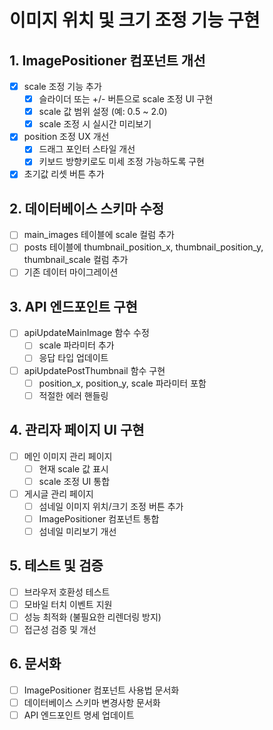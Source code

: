 # 이미지 위치 및 크기 조정 기능 구현

## 1. ImagePositioner 컴포넌트 개선
- [x] scale 조정 기능 추가
  - [x] 슬라이더 또는 +/- 버튼으로 scale 조정 UI 구현
  - [x] scale 값 범위 설정 (예: 0.5 ~ 2.0)
  - [x] scale 조정 시 실시간 미리보기
- [x] position 조정 UX 개선
  - [x] 드래그 포인터 스타일 개선
  - [x] 키보드 방향키로도 미세 조정 가능하도록 구현
- [x] 초기값 리셋 버튼 추가

## 2. 데이터베이스 스키마 수정
- [ ] main_images 테이블에 scale 컬럼 추가
- [ ] posts 테이블에 thumbnail_position_x, thumbnail_position_y, thumbnail_scale 컬럼 추가
- [ ] 기존 데이터 마이그레이션

## 3. API 엔드포인트 구현
- [ ] apiUpdateMainImage 함수 수정
  - [ ] scale 파라미터 추가
  - [ ] 응답 타입 업데이트
- [ ] apiUpdatePostThumbnail 함수 구현
  - [ ] position_x, position_y, scale 파라미터 포함
  - [ ] 적절한 에러 핸들링

## 4. 관리자 페이지 UI 구현
- [ ] 메인 이미지 관리 페이지
  - [ ] 현재 scale 값 표시
  - [ ] scale 조정 UI 통합
- [ ] 게시글 관리 페이지
  - [ ] 섬네일 이미지 위치/크기 조정 버튼 추가
  - [ ] ImagePositioner 컴포넌트 통합
  - [ ] 섬네일 미리보기 개선

## 5. 테스트 및 검증
- [ ] 브라우저 호환성 테스트
- [ ] 모바일 터치 이벤트 지원
- [ ] 성능 최적화 (불필요한 리렌더링 방지)
- [ ] 접근성 검증 및 개선

## 6. 문서화
- [ ] ImagePositioner 컴포넌트 사용법 문서화
- [ ] 데이터베이스 스키마 변경사항 문서화
- [ ] API 엔드포인트 명세 업데이트
